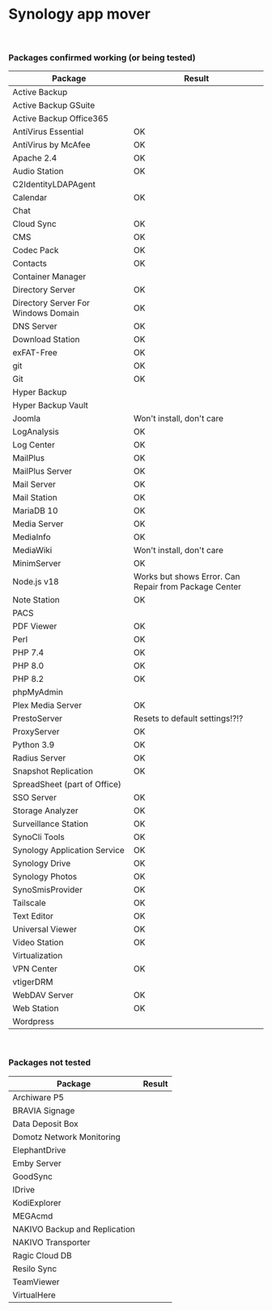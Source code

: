 # Synology app mover 

<br>

### Packages confirmed working (or being tested)

| Package | Result |
|---------|--------|
| Active Backup |  |
| Active Backup GSuite |  |
| Active Backup Office365 |  |
| AntiVirus Essential | OK |
| AntiVirus by McAfee | OK |
| Apache 2.4 | OK |
| Audio Station | OK |	
| C2IdentityLDAPAgent |  |
| Calendar | OK |
| Chat |  |
| Cloud Sync | OK |
| CMS | OK |
| Codec Pack | OK |
| Contacts | OK |
| Container Manager |  |
| Directory Server | OK |
| Directory Server For Windows Domain | OK |
| DNS Server | OK |
| Download Station | OK |
| exFAT-Free | OK |
| git | OK |
| Git | OK |
| Hyper Backup |  |
| Hyper Backup Vault |  |
| Joomla | Won't install, don't care |
| LogAnalysis | OK |
| Log Center | OK |
| MailPlus | OK |
| MailPlus Server | OK |
| Mail Server | OK |
| Mail Station | OK |
| MariaDB 10 | OK |
| Media Server | OK |
| MediaInfo | OK |
| MediaWiki | Won't install, don't care |
| MinimServer | OK |
| Node.js v18 | Works but shows Error. Can Repair from Package Center |
| Note Station | OK |
| PACS |  |
| PDF Viewer | OK |
| Perl | OK |
| PHP 7.4 | OK |
| PHP 8.0 | OK |
| PHP 8.2 | OK |
| phpMyAdmin |  |
| Plex Media Server | OK |
| PrestoServer | Resets to default settings!?!? |
| ProxyServer | OK |
| Python 3.9 | OK |
| Radius Server | OK |
| Snapshot Replication | OK |
| SpreadSheet (part of Office) |  |
| SSO Server | OK |
| Storage Analyzer | OK |
| Surveillance Station | OK |
| SynoCli Tools | OK |
| Synology Application Service | OK |
| Synology Drive | OK |
| Synology Photos | OK |
| SynoSmisProvider | OK |
| Tailscale | OK |
| Text Editor | OK |
| Universal Viewer | OK |
| Video Station | OK |
| Virtualization |  |
| VPN Center | OK |
| vtigerDRM |  |
| WebDAV Server | OK |
| Web Station | OK |
| Wordpress |  |

<br>

### Packages not tested

| Package | Result |
|---------|--------|
| Archiware P5 |  |
| BRAVIA Signage |  |
| Data Deposit Box |  |
| Domotz Network Monitoring |  |
| ElephantDrive |  |
| Emby Server |  |
| GoodSync |  |
| IDrive |  |
| KodiExplorer |  |
| MEGAcmd |  |
| NAKIVO Backup and Replication |  |
| NAKIVO Transporter |  |
| Ragic Cloud DB |  |
| Resilo Sync |  |
| TeamViewer |  |
| VirtualHere |  |

